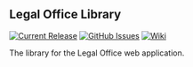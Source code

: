 ## Legal Office Library

[![Current Release](https://img.shields.io/badge/release-latest-green.svg)](https://github.com/DPBandA/legal-office-lib/releases/latest)
[![GitHub Issues](https://img.shields.io/github/issues/dpbanda/legal-office-lib.svg)](https://github.com/dpbanda/legal-office-lib/issues)
[![Wiki](https://img.shields.io/badge/documentation-wiki-green.svg)](https://github.com/DPBandA/legal-office-lib/wiki)

The library for the Legal Office web application.
